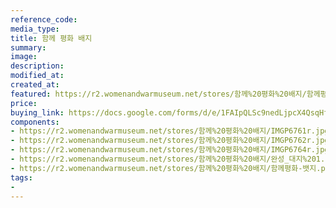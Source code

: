 ```yaml
---
reference_code:
media_type:
title: 함께 평화 배지
summary:
image:
description:
modified_at:
created_at:
featured: https://r2.womenandwarmuseum.net/stores/함께%20평화%20배지/함께평화-뱃지.png
price: 
buying_link: https://docs.google.com/forms/d/e/1FAIpQLSc9nedLjpcX4QsqHfsDClSUvnY_z8JjKZMrkfDJmnqozNUliA/viewform
components:
- https://r2.womenandwarmuseum.net/stores/함께%20평화%20배지/IMGP6761r.jpg
- https://r2.womenandwarmuseum.net/stores/함께%20평화%20배지/IMGP6762r.jpg
- https://r2.womenandwarmuseum.net/stores/함께%20평화%20배지/IMGP6764r.jpg
- https://r2.womenandwarmuseum.net/stores/함께%20평화%20배지/완성_대지%201.png
- https://r2.womenandwarmuseum.net/stores/함께%20평화%20배지/함께평화-뱃지.png
tags:
-
---
```

